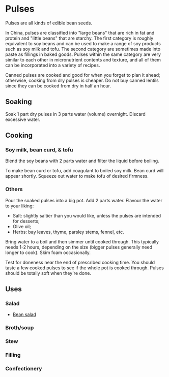 # Pulses

Pulses are all kinds of edible bean seeds.

In China, pulses are classified into "large beans" that are rich in fat and protein and "little beans" that are starchy. The first category is roughly equivalent to soy beans and can be used to make a range of soy products such as soy milk and tofu. The second category are sometimes made into paste as fillings in baked goods. Pulses within the same category are very similar to each other in micronutrient contents and texture, and all of them can be incorporated into a variety of recipes.

Canned pulses are cooked and good for when you forget to plan it ahead; otherwise, cooking from dry pulses is cheaper. Do not buy canned lentils since they can be cooked from dry in half an hour.

## Soaking

Soak 1 part dry pulses in 3 parts water (volume) overnight. Discard excessive water.

## Cooking

### Soy milk, bean curd, & tofu

Blend the soy beans with 2 parts water and filter the liquid before boiling.

To make bean curd or tofu, add coagulant to boiled soy milk. Bean curd will appear shortly. Squeeze out water to make tofu of desired firmness.

### Others

Pour the soaked pulses into a big pot. Add 2 parts water. Flavour the water to your liking:
* Salt: slightly saltier than you would like, unless the pulses are intended for desserts;
* Olive oil;
* Herbs: bay leaves, thyme, parsley stems, fennel, etc.

Bring water to a boil and then simmer until cooked through. This typically needs 1-2 hours, depending on the size (bigger pulses generally need longer to cook). Skim foam occasionally.

Test for doneness near the end of prescribed cooking time. You should taste a few cooked pulses to see if the whole pot is cooked through. Pulses should be totally soft when they're done.

## Uses

### Salad
* [Bean salad](bean-salad)

### Broth/soup

### Stew

### Filling

### Confectionery